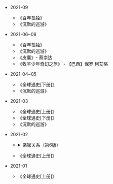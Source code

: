 - 2021-09

  * 《百年孤独》
  * 《沉默的巡游》
  
- 2021-06~08

  * 《百年孤独》
  * 《沉默的巡游》
  * 《皮囊》- 蔡崇达
  * 《牧羊少年奇幻之旅》 - 【巴西】保罗·柯艾略
  
- 2021-04~05

  * 《全球通史[下册]》
  * 《沉默的巡游》

- 2021-03

  * 《全球通史[上册]》
  * 《全球通史[下册]》
  * 《沉默的巡游》

- 2021-02
 
  * <details>
    <summary>亲密关系（第6版）</summary>
  
     - 人类是非常社会化的动物。如果剥夺了和他人的紧密接触，这会令人很痛苦，人类社会属性的核心部分正是对亲密关系的需要。
    </details>

  * 《全球通史[上册]》


- 2021-01

  * 《全球通史[上册]》
